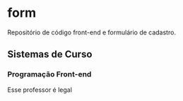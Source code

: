 # form
Repositório de código front-end e formulário de cadastro.
<h2>Sistemas de Curso</h2>
<h3>Programação Front-end</h3>

<p>Esse professor é legal</p>
